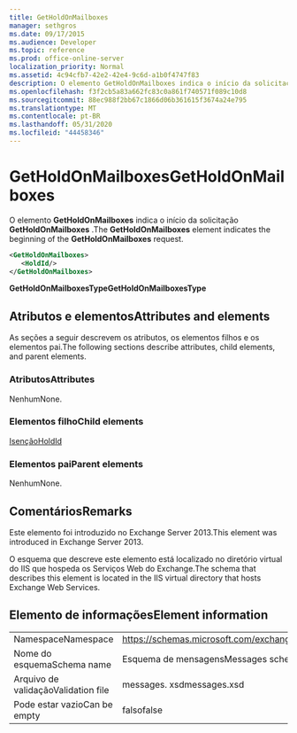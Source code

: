 ```yaml
---
title: GetHoldOnMailboxes
manager: sethgros
ms.date: 09/17/2015
ms.audience: Developer
ms.topic: reference
ms.prod: office-online-server
localization_priority: Normal
ms.assetid: 4c94cfb7-42e2-42e4-9c6d-a1b0f4747f83
description: O elemento GetHoldOnMailboxes indica o início da solicitação GetHoldOnMailboxes.
ms.openlocfilehash: f3f2cb5a83a662fc83c0a861f740571f089c10d8
ms.sourcegitcommit: 88ec988f2bb67c1866d06b361615f3674a24e795
ms.translationtype: MT
ms.contentlocale: pt-BR
ms.lasthandoff: 05/31/2020
ms.locfileid: "44458346"
---
```

# <a name="getholdonmailboxes"></a><span data-ttu-id="4d658-103">GetHoldOnMailboxes</span><span class="sxs-lookup"><span data-stu-id="4d658-103">GetHoldOnMailboxes</span></span>

<span data-ttu-id="4d658-104">O elemento **GetHoldOnMailboxes** indica o início da solicitação **GetHoldOnMailboxes** .</span><span class="sxs-lookup"><span data-stu-id="4d658-104">The **GetHoldOnMailboxes** element indicates the beginning of the **GetHoldOnMailboxes** request.</span></span> 
  
```XML
<GetHoldOnMailboxes>
   <HoldId/>
</GetHoldOnMailboxes>
```

 <span data-ttu-id="4d658-105">**GetHoldOnMailboxesType**</span><span class="sxs-lookup"><span data-stu-id="4d658-105">**GetHoldOnMailboxesType**</span></span>
## <a name="attributes-and-elements"></a><span data-ttu-id="4d658-106">Atributos e elementos</span><span class="sxs-lookup"><span data-stu-id="4d658-106">Attributes and elements</span></span>

<span data-ttu-id="4d658-107">As seções a seguir descrevem os atributos, os elementos filhos e os elementos pai.</span><span class="sxs-lookup"><span data-stu-id="4d658-107">The following sections describe attributes, child elements, and parent elements.</span></span>
  
### <a name="attributes"></a><span data-ttu-id="4d658-108">Atributos</span><span class="sxs-lookup"><span data-stu-id="4d658-108">Attributes</span></span>

<span data-ttu-id="4d658-109">Nenhum</span><span class="sxs-lookup"><span data-stu-id="4d658-109">None.</span></span>
  
### <a name="child-elements"></a><span data-ttu-id="4d658-110">Elementos filho</span><span class="sxs-lookup"><span data-stu-id="4d658-110">Child elements</span></span>

[<span data-ttu-id="4d658-111">Isenção</span><span class="sxs-lookup"><span data-stu-id="4d658-111">HoldId</span></span>](holdid.md)
  
### <a name="parent-elements"></a><span data-ttu-id="4d658-112">Elementos pai</span><span class="sxs-lookup"><span data-stu-id="4d658-112">Parent elements</span></span>

<span data-ttu-id="4d658-113">Nenhum</span><span class="sxs-lookup"><span data-stu-id="4d658-113">None.</span></span>
  
## <a name="remarks"></a><span data-ttu-id="4d658-114">Comentários</span><span class="sxs-lookup"><span data-stu-id="4d658-114">Remarks</span></span>

<span data-ttu-id="4d658-115">Este elemento foi introduzido no Exchange Server 2013.</span><span class="sxs-lookup"><span data-stu-id="4d658-115">This element was introduced in Exchange Server 2013.</span></span>
  
<span data-ttu-id="4d658-116">O esquema que descreve este elemento está localizado no diretório virtual do IIS que hospeda os Serviços Web do Exchange.</span><span class="sxs-lookup"><span data-stu-id="4d658-116">The schema that describes this element is located in the IIS virtual directory that hosts Exchange Web Services.</span></span>
  
## <a name="element-information"></a><span data-ttu-id="4d658-117">Elemento de informações</span><span class="sxs-lookup"><span data-stu-id="4d658-117">Element information</span></span>

|||
|:-----|:-----|
|<span data-ttu-id="4d658-118">Namespace</span><span class="sxs-lookup"><span data-stu-id="4d658-118">Namespace</span></span>  <br/> |https://schemas.microsoft.com/exchange/services/2006/messages  <br/> |
|<span data-ttu-id="4d658-119">Nome do esquema</span><span class="sxs-lookup"><span data-stu-id="4d658-119">Schema name</span></span>  <br/> |<span data-ttu-id="4d658-120">Esquema de mensagens</span><span class="sxs-lookup"><span data-stu-id="4d658-120">Messages schema</span></span>  <br/> |
|<span data-ttu-id="4d658-121">Arquivo de validação</span><span class="sxs-lookup"><span data-stu-id="4d658-121">Validation file</span></span>  <br/> |<span data-ttu-id="4d658-122">messages. xsd</span><span class="sxs-lookup"><span data-stu-id="4d658-122">messages.xsd</span></span>  <br/> |
|<span data-ttu-id="4d658-123">Pode estar vazio</span><span class="sxs-lookup"><span data-stu-id="4d658-123">Can be empty</span></span>  <br/> |<span data-ttu-id="4d658-124">falso</span><span class="sxs-lookup"><span data-stu-id="4d658-124">false</span></span>  <br/> |
   

